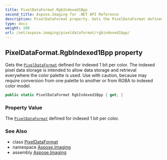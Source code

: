 ```yaml
---
title: PixelDataFormat.RgbIndexed1Bpp
second_title: Aspose.Imaging for .NET API Reference
description: PixelDataFormat property. Gets the PixelDataFormat defined for indexed 1 bit per color. The indexed pixel data storage is intended to allow data storage and retrieval everywhere the color palette is used. Use with caution because may require conversion from one palette to another or from RGBA to indexed color model
type: docs
weight: 100
url: /net/aspose.imaging/pixeldataformat/rgbindexed1bpp/
---
```

## PixelDataFormat.RgbIndexed1Bpp property

Gets the [`PixelDataFormat`](../) defined for indexed 1 bit per color. The indexed pixel data storage is intended to allow data storage and retrieval everywhere the color palette is used. Use with caution, because may require conversion from one palette to another or from RGBA to indexed color model.

```csharp
public static PixelDataFormat RgbIndexed1Bpp { get; }
```

### Property Value

The [`PixelDataFormat`](../) defined for indexed 1 bit per color.

### See Also

* class [PixelDataFormat](../)
* namespace [Aspose.Imaging](../../pixeldataformat/)
* assembly [Aspose.Imaging](../../../)


